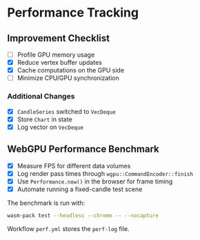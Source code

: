 # Performance Tracking

## Improvement Checklist
- [ ] Profile GPU memory usage
- [x] Reduce vertex buffer updates
- [x] Cache computations on the GPU side
- [ ] Minimize CPU/GPU synchronization

### Additional Changes
- [x] `CandleSeries` switched to `VecDeque`
- [x] Store `Chart` in state
 - [x] Log vector on `VecDeque`

## WebGPU Performance Benchmark
- [x] Measure FPS for different data volumes
- [x] Log render pass times through `wgpu::CommandEncoder::finish`
- [x] Use `Performance.now()` in the browser for frame timing
- [x] Automate running a fixed-candle test scene

The benchmark is run with:

```bash
wasm-pack test --headless --chrome -- --nocapture
```

Workflow `perf.yml` stores the `perf-log` file.
